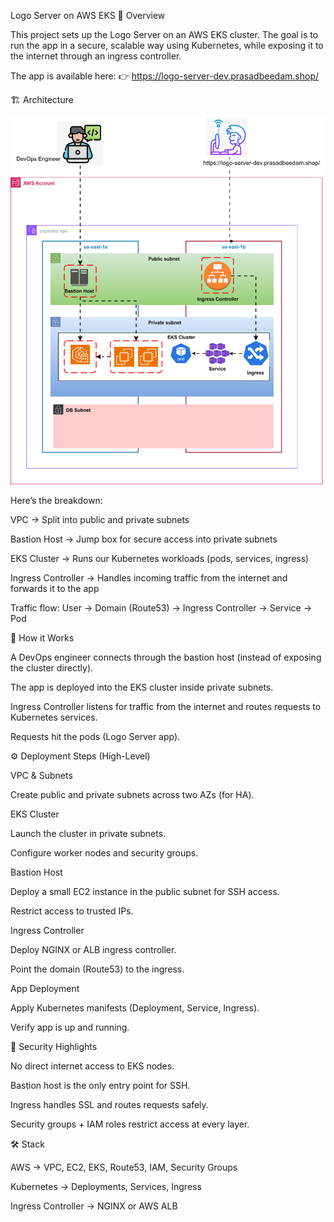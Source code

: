 Logo Server on AWS EKS
🔎 Overview

This project sets up the Logo Server on an AWS EKS cluster.
The goal is to run the app in a secure, scalable way using Kubernetes, while exposing it to the internet through an ingress controller.

The app is available here: 👉 https://logo-server-dev.prasadbeedam.shop/

🏗️ Architecture

![alt text](infra.drawio.svg)

Here’s the breakdown:

VPC → Split into public and private subnets

Bastion Host → Jump box for secure access into private subnets

EKS Cluster → Runs our Kubernetes workloads (pods, services, ingress)

Ingress Controller → Handles incoming traffic from the internet and forwards it to the app

Traffic flow:
User → Domain (Route53) → Ingress Controller → Service → Pod

🚀 How it Works

A DevOps engineer connects through the bastion host (instead of exposing the cluster directly).

The app is deployed into the EKS cluster inside private subnets.

Ingress Controller listens for traffic from the internet and routes requests to Kubernetes services.

Requests hit the pods (Logo Server app).

⚙️ Deployment Steps (High-Level)

VPC & Subnets

Create public and private subnets across two AZs (for HA).

EKS Cluster

Launch the cluster in private subnets.

Configure worker nodes and security groups.

Bastion Host

Deploy a small EC2 instance in the public subnet for SSH access.

Restrict access to trusted IPs.

Ingress Controller

Deploy NGINX or ALB ingress controller.

Point the domain (Route53) to the ingress.

App Deployment

Apply Kubernetes manifests (Deployment, Service, Ingress).

Verify app is up and running.

🔐 Security Highlights

No direct internet access to EKS nodes.

Bastion host is the only entry point for SSH.

Ingress handles SSL and routes requests safely.

Security groups + IAM roles restrict access at every layer.

🛠️ Stack

AWS → VPC, EC2, EKS, Route53, IAM, Security Groups

Kubernetes → Deployments, Services, Ingress

Ingress Controller → NGINX or AWS ALB